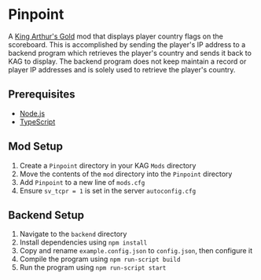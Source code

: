 # Pinpoint

A [King Arthur's Gold](https://kag2d.com/) mod that displays player country flags on the scoreboard. This is accomplished by sending the player's IP address to a backend program which retrieves the player's country and sends it back to KAG to display. The backend program does not keep maintain a record or player IP addresses and is solely used to retrieve the player's country.

## Prerequisites

- [Node.js](https://nodejs.org/en/)
- [TypeScript](https://www.typescriptlang.org/)

## Mod Setup

1. Create a `Pinpoint` directory in your KAG `Mods` directory
2. Move the contents of the `mod` directory into the `Pinpoint` directory
3. Add `Pinpoint` to a new line of `mods.cfg`
4. Ensure `sv_tcpr = 1` is set in the server `autoconfig.cfg`

## Backend Setup

1. Navigate to the `backend` directory
2. Install dependencies using `npm install`
3. Copy and rename `example.config.json` to `config.json`, then configure it
4. Compile the program using `npm run-script build`
5. Run the program using `npm run-script start`
